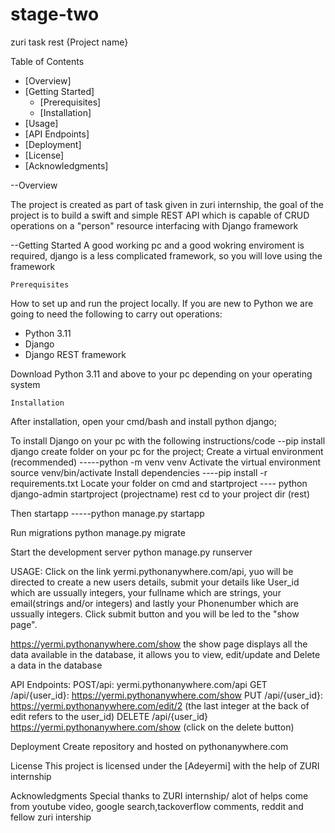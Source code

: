 # stage-two
zuri task 
 rest {Project name}



 Table of Contents
- [Overview]
- [Getting Started]
  - [Prerequisites]
  - [Installation]
- [Usage]
- [API Endpoints]
- [Deployment]
- [License]
- [Acknowledgments]


--Overview

The project is  created as part of task given in zuri internship, the goal of the project is to build a swift and simple REST API which is capable of CRUD operations on a "person" resource interfacing with Django framework  

--Getting Started
A good working pc and a good wokring enviroment is required, django is a less complicated framework, so you will love using the framework 

	Prerequisites

  How to set up and run the project locally.
If you are new to Python we are going to need the following to carry out operations:  
- Python 3.11
- Django
- Django REST framework

Download Python 3.11 and above to your pc depending on your operating system 

	Installation

After installation, open your cmd/bash and install python django;

To install Django on your pc with the following instructions/code
   --pip install django
create folder on your pc for the project;
Create a virtual environment (recommended)
-----python -m venv venv
Activate the virtual environment
source venv/bin/activate
Install dependencies
----pip install -r requirements.txt
Locate your folder on cmd and startproject
---- python django-admin startproject (projectname) rest 
cd to your project dir (rest) 

Then startapp
-----python manage.py startapp

 Run migrations
python manage.py migrate

 Start the development server
python manage.py runserver

USAGE:
Click on the link yermi.pythonanywhere.com/api, yuo will be directed to create a new users details, submit your details like User_id which are ussually integers, your fullname which are strings, your email(strings and/or integers) and lastly your Phonenumber which are ussually integers. Click submit button and you will be led to the "show page".

https://yermi.pythonanywhere.com/show the show page displays all the data available in the database, it allows you to view, edit/update and Delete a data in the database 

API Endpoints:
POST/api: 		yermi.pythonanywhere.com/api
GET /api/{user_id}:	https://yermi.pythonanywhere.com/show
PUT /api/{user_id}:	https://yermi.pythonanywhere.com/edit/2 (the last integer at the back of edit refers to the user_id)
DELETE /api/{user_id} 	https://yermi.pythonanywhere.com/show (click on the delete button) 

Deployment
Create repository and hosted on pythonanywhere.com 

License
This project is licensed under the [Adeyermi] with the help of ZURI internship

Acknowledgments
Special thanks to ZURI internship/ alot of helps come from youtube video, google search,tackoverflow comments, reddit and fellow zuri intership 
